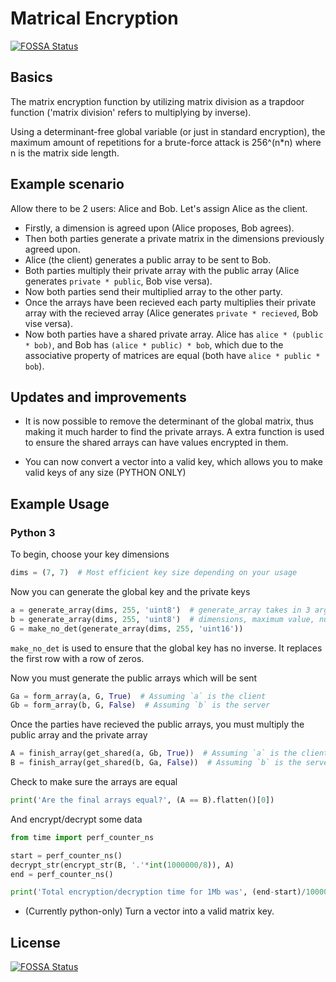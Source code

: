 # Matrical Encryption
[![FOSSA Status](https://app.fossa.com/api/projects/git%2Bgithub.com%2FFoxNerdSaysMoo%2FPyEncryptors.svg?type=shield)](https://app.fossa.com/projects/git%2Bgithub.com%2FFoxNerdSaysMoo%2FPyEncryptors?ref=badge_shield)

## Basics
The matrix encryption function by utilizing matrix division as a trapdoor function ('matrix division' refers to multiplying by inverse).

Using a determinant-free global variable (or just in standard encryption), the maximum amount of repetitions for a brute-force attack is 256^(n*n) where n is the matrix side length.

## Example scenario

Allow there to be 2 users: Alice and Bob. Let's assign Alice as the client. 

- Firstly, a dimension is agreed upon (Alice proposes, Bob agrees).
- Then both parties generate a private matrix in the dimensions previously agreed upon. 
- Alice (the client) generates a public array to be sent to Bob. 
- Both parties multiply their private array with the public array (Alice generates `private * public`, Bob vise versa).
- Now both parties send their multiplied array to the other party.
- Once the arrays have been recieved each party multiplies their private array with the recieved array (Alice generates `private * recieved`, Bob vise versa).
- Now both parties have a shared private array. Alice has `alice * (public * bob)`, and Bob has `(alice * public) * bob`, which due to the associative property of matrices are equal (both have `alice * public * bob`).

## Updates and improvements

- It is now possible to remove the determinant of the global matrix, thus making it much harder to find the private arrays. A extra function is used to ensure the shared arrays can have values encrypted in them.

- You can now convert a vector into a valid key, which allows you to make valid keys of any size (PYTHON ONLY)

## Example Usage

### Python 3

To begin, choose your key dimensions
```py
dims = (7, 7)  # Most efficient key size depending on your usage
```
Now you can generate the global key and the private keys
```py
a = generate_array(dims, 255, 'uint8')  # generate_array takes in 3 args:
b = generate_array(dims, 255, 'uint8')  # dimensions, maximum value, numpy datatype
G = make_no_det(generate_array(dims, 255, 'uint16'))
```
`make_no_det` is used to ensure that the global key has no inverse. It replaces the first row with a row of zeros.

Now you must generate the public arrays which will be sent
```py
Ga = form_array(a, G, True)  # Assuming `a` is the client
Gb = form_array(b, G, False)  # Assuming `b` is the server
```
Once the parties have recieved the public arrays, you must multiply the public array and the private array
```py
A = finish_array(get_shared(a, Gb, True))  # Assuming `a` is the client
B = finish_array(get_shared(b, Ga, False))  # Assuming `b` is the server
```
Check to make sure the arrays are equal
```py
print('Are the final arrays equal?', (A == B).flatten()[0])
```
And encrypt/decrypt some data
```py
from time import perf_counter_ns

start = perf_counter_ns()
decrypt_str(encrypt_str(B, '.'*int(1000000/8)), A)
end = perf_counter_ns()

print('Total encryption/decryption time for 1Mb was', (end-start)/1000000000, 's')
```

- (Currently python-only) Turn a vector into a valid matrix key.

## License
[![FOSSA Status](https://app.fossa.com/api/projects/git%2Bgithub.com%2FFoxNerdSaysMoo%2FPyEncryptors.svg?type=large)](https://app.fossa.com/projects/git%2Bgithub.com%2FFoxNerdSaysMoo%2FPyEncryptors?ref=badge_large)